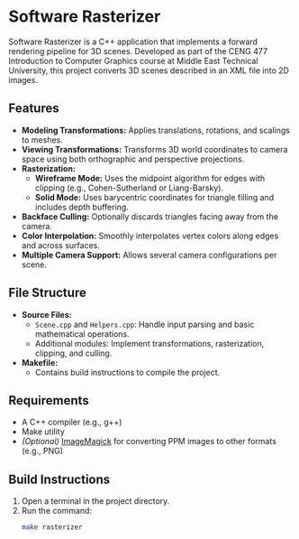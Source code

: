 # Software Rasterizer

Software Rasterizer is a C++ application that implements a forward rendering pipeline for 3D scenes. Developed as part of the CENG 477 Introduction to Computer Graphics course at Middle East Technical University, this project converts 3D scenes described in an XML file into 2D images.

## Features

- **Modeling Transformations:** Applies translations, rotations, and scalings to meshes.
- **Viewing Transformations:** Transforms 3D world coordinates to camera space using both orthographic and perspective projections.
- **Rasterization:**
  - **Wireframe Mode:** Uses the midpoint algorithm for edges with clipping (e.g., Cohen-Sutherland or Liang-Barsky).
  - **Solid Mode:** Uses barycentric coordinates for triangle filling and includes depth buffering.
- **Backface Culling:** Optionally discards triangles facing away from the camera.
- **Color Interpolation:** Smoothly interpolates vertex colors along edges and across surfaces.
- **Multiple Camera Support:** Allows several camera configurations per scene.

## File Structure

- **Source Files:**
  - `Scene.cpp` and `Helpers.cpp`: Handle input parsing and basic mathematical operations.
  - Additional modules: Implement transformations, rasterization, clipping, and culling.
- **Makefile:**  
  - Contains build instructions to compile the project.

## Requirements

- A C++ compiler (e.g., g++)
- Make utility
- *(Optional)* [ImageMagick](https://imagemagick.org/) for converting PPM images to other formats (e.g., PNG)

## Build Instructions

1. Open a terminal in the project directory.
2. Run the command:
   ```bash
   make rasterizer
